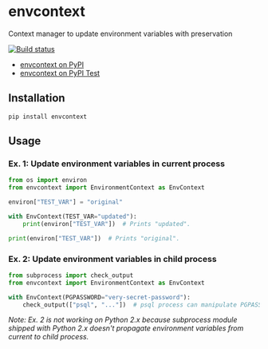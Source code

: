envcontext
====

Context manager to update environment variables with preservation

[![Build status](https://img.shields.io/appveyor/ci/sakurai_youhei/envcontext/master.svg?label=Python%202.7%2C%203.3%20to%203.6%20%2F%20win32%20%26%20win_amd64)](https://ci.appveyor.com/project/sakurai_youhei/envcontext/branch/master)

- [envcontext on PyPI](https://pypi.python.org/pypi/envcontext)
- [envcontext on PyPI Test](https://testpypi.python.org/pypi/envcontext)

## Installation

```
pip install envcontext
```

## Usage

### Ex. 1: Update environment variables in current process

```python
from os import environ
from envcontext import EnvironmentContext as EnvContext

environ["TEST_VAR"] = "original"

with EnvContext(TEST_VAR="updated"):
    print(environ["TEST_VAR"])  # Prints "updated".

print(environ["TEST_VAR"])  # Prints "original".
```

### Ex. 2: Update environment variables in child process

```python
from subprocess import check_output
from envcontext import EnvironmentContext as EnvContext

with EnvContext(PGPASSWORD="very-secret-password"):
    check_output(["psql", "..."])  # psql process can manipulate PGPASSWORD.
```

_Note: Ex. 2 is not working on Python 2.x because subprocess module shipped with Python 2.x doesn't propagate environment variables from current to child process._
